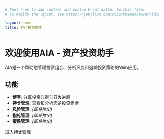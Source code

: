 ```yaml
---
# Feel free to add content and custom Front Matter to this file.
# To modify the layout, see https://jekyllrb.com/docs/themes/#overriding-theme-defaults

layout: home
title: 资产投资助手
---
```


# 欢迎使用AIA - 资产投资助手

AIA是一个帮助您管理投资组合、分析风险和追踪投资策略的Web应用。

## 功能

- **博客**: 分享投资心得与开发进展
- **持仓管理**: 查看和分析您的投资组合
- **风险管理**: *(即将推出)*
- **指标管理**: *(即将推出)*
- **策略管理**: *(即将推出)*

<div id="dashboard-link">
  <a href="/dashboard" class="btn btn-primary">进入持仓管理</a>
</div>
